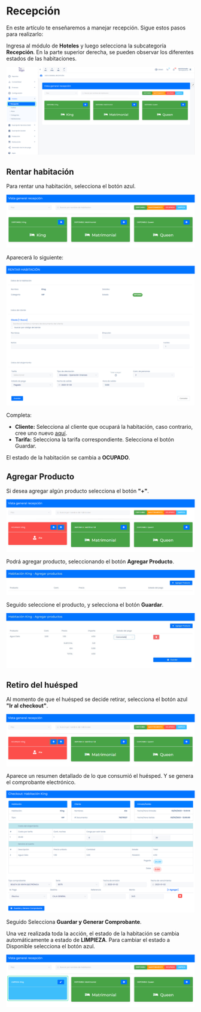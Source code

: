 # Recepción

En este artículo te enseñaremos a manejar recepción. Sigue estos pasos para realizarlo:

Ingresa al módulo de **Hoteles** y luego selecciona la subcategoría **Recepción**. En la parte superior derecha, se pueden observar los diferentes estados de las habitaciones.

![Alt text](img/recep.jpg)

## Rentar habitación

Para rentar una habitación, selecciona el botón azul.

![Alt text](img/estado1.jpg)

Aparecerá lo siguiente:

![Alt text](img/recepcincuartos.jpg)

Completa:

* **Cliente:** Selecciona al cliente que ocupará la habitación, caso contrario, cree uno nuevo [aquí](#).
* **Tarifa:** Selecciona la tarifa correspondiente.
Selecciona el botón Guardar.

El estado de la habitación se cambia a **OCUPADO**.

## Agregar Producto

Si desea agregar algún producto selecciona el botón **"+"**.

![Alt text](img/tarifaahab.jpg)

Podrá agregar producto, seleccionando el botón **Agregar Producto**.

![Alt text](img/agregarproducto.jpg)

Seguido seleccione el producto, y selecciona el botón **Guardar**.

![Alt text](img/agregarproducto2.jpg)

## Retiro del huésped

Al momento de que el huésped se decide retirar, selecciona el botón azul **"Ir al checkout"**.

![Alt text](img/retirohuesped.jpg)

Aparece un resumen detallado de lo que consumió el huésped. Y se genera el comprobante electrónico.

![Alt text](img/comprobante.jpg)

Seguido Selecciona **Guardar y Generar Comprobante**.

Una vez realizada toda la acción, el estado de la habitación se cambia automáticamente a estado de **LIMPIEZA**. Para cambiar el estado a Disponible selecciona el botón azul.

![Alt text](img/limpieza.jpg)

